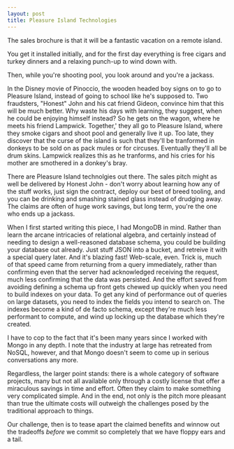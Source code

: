 ```yaml
---
layout: post
title: Pleasure Island Technologies
---
```


The sales brochure is that it will be a fantastic vacation on a remote island.

You get it installed initially, and for the first day everything is free cigars
and turkey dinners and a relaxing punch-up to wind down with.

Then, while you're shooting pool, you look around and you're a jackass.

In the Disney movie of Pinoccio,
the wooden headed boy
signs on to go to
Pleasure Island,
instead of going to school like he's supposed to.
Two fraudsters,
"Honest" John and his cat friend Gideon,
convince him that this will be much better.
Why waste his days with learning,
they suggest,
when he could be enjoying himself instead?
So he gets on the wagon,
where he meets his friend
Lampwick.
Together,'
they all go to Pleasure Island,
where they smoke cigars and shoot pool
and generally live it up.
Too late,
they discover that the curse of the island
is such that they'll be tranformed
in donkeys
to be sold on as pack mules or for circuses.
Eventually they'll all be drum skins.
Lampwick realizes this as he tranforms,
and his cries for his mother
are smothered in a donkey's bray.

There are
Pleasure Island technolgies out there.
The sales pitch might as well be delivered
by Honest John -
don't worry about learning how any of the stuff works,
just sign the contract,
deploy our best of breed tooling,
and you can be drinking and smashing stained glass
instead of drudging away.
The claims are often of huge work savings,
but long term,
you're the one who ends up a jackass.

When I first started writing this piece,
I had MongoDB in mind.
Rather than learn the arcane intricacies of relational algebra,
and certainly instead of needing
to design a well-reasoned database schema,
you could be building your database out already.
Just stuff JSON into a bucket,
and retreive it with a special query later.
And it's blazing fast!
Web-scale, even.
Trick is, much of that speed came from
returning from a query immediately,
rather than confirming even that
the server had acknowledged receiving the request,
much less confirming that the data was persisted.
And the effort saved
from avoiding defining a schema up front
gets chewed up quickly when
you need to build indexes on your data.
To get any kind of performance out of
queries on large datasets,
you need to index the fields you intend to search on.
The indexes become a kind of de facto schema,
except they're much less performant to compute,
and wind up locking up the database which they're created.

I have to cop to
the fact that it's been many years
since I worked with Mongo in any depth.
I note that the industry at large
has retreated from NoSQL,
however, and that Mongo doesn't seem
to come up in serious conversations any more.

Regardless,
the larger point stands:
there is a whole category of software projects,
many but not all available only through a costly license
that offer a miraculous savings in time and effort.
Often they claim to make something very complicated simple.
And in the end,
not only is the pitch
more pleasant than true
the ultimate costs will outweigh
the challenges posed by the traditional approach to things.

Our challenge, then
is to tease apart the claimed benefits
and winnow out the tradeoffs
_before_ we commit so completely
that we have floppy ears and a tail.
